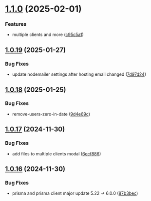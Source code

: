 # [1.1.0](https://github.com/Jacaplaca/catering/compare/v1.0.19...v1.1.0) (2025-02-01)


### Features

* multiple clients and more ([c95c5a1](https://github.com/Jacaplaca/catering/commit/c95c5a1d9f68241225e6a00a54c2432bf1af6db5))



## [1.0.19](https://github.com/Jacaplaca/catering/compare/v1.0.18...v1.0.19) (2025-01-27)


### Bug Fixes

* update nodemailer settings after hosting email changed ([7d97d24](https://github.com/Jacaplaca/catering/commit/7d97d24806a3e4139c43c0c12916a49297255bb3))



## [1.0.18](https://github.com/Jacaplaca/catering/compare/v1.0.17...v1.0.18) (2025-01-25)


### Bug Fixes

* remove-users-zero-in-date ([9d4e69c](https://github.com/Jacaplaca/catering/commit/9d4e69c80eea067e77111925aee897db09c5c334))



## [1.0.17](https://github.com/Jacaplaca/catering/compare/v1.0.16...v1.0.17) (2024-11-30)


### Bug Fixes

* add files to multiple clients modal ([6ecf886](https://github.com/Jacaplaca/catering/commit/6ecf886a5af13122467241ca29a4838576612dc8))



## [1.0.16](https://github.com/Jacaplaca/catering/compare/v1.0.15...v1.0.16) (2024-11-30)


### Bug Fixes

* prisma and prisma client major update 5.22 -> 6.0.0 ([87b3bec](https://github.com/Jacaplaca/catering/commit/87b3bec216c63203ee1361b574a0f91865ba3311))



